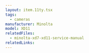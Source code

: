 ```yaml
---
layout: item.11ty.tsx
tags:
  - cameras
manufacturer: Minolta
model: XD11
relatedFiles:
  - minolta-xd7-xd11-service-manual
relatedLinks:
---
```

